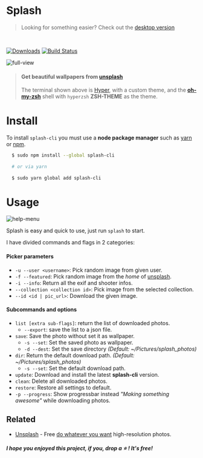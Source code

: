# Splash
> Looking for something easier? Check out the [desktop version][desk]

<br>

<!-- badges -->
[![Downloads](https://camo.githubusercontent.com/fbc124b0e8d924d7f302d6500451778e381f8b78/687474703a2f2f696d672e736869656c64732e696f2f6e706d2f646d2f73706c6173682d636c692e737667)](https://npmjs.org/package/splash-cli) [![Build Status](https://camo.githubusercontent.com/46ec4f1f708c9a91132c190fa0f8918dadeaa04a/68747470733a2f2f7472617669732d63692e6f72672f5261776e6c792f73706c6173682d636c692e7376673f6272616e63683d6d6173746572)](/Rawnly/splash-cli/blob/master/build_url)
<!-- /badges -->

![full-view](http://i.imgur.com/R34r5S1.jpg)
> #### Get beautiful wallpapers from [unsplash](uwebsite) 
> The terminal shown above is [Hyper][hyper], with a custom theme, and the [**oh-my-zsh**][oh-my-zsh] shell with `hyperzsh` **ZSH-THEME** as the theme.

<!-- # Backround
So the first questio that you can have could be: "_Why?_" then i can answer: "_Because it's cool download random wallpaper from [unsplash][uwebsite] and set it via cmd_" -->
# Install
To install `splash-cli` you must use a **node package manager** such as [yarn](/Rawnly/splash-cli/blob/master/yarn) or [npm](/Rawnly/splash-cli/blob/master/npm).
```bash
  $ sudo npm install --global splash-cli
  
  # or via yarn
  
  $ sudo yarn global add splash-cli
```
# Usage
![help-menu](http://i.imgur.com/G93veRS.png)
 
 Splash is easy and quick to use, just run `splash` to start.
 
 I have divided commands and flags in 2 categories:
 
 #### Picker parameters 
 - `-u --user <username>`: Pick random image from given user.
 - `-f --featured`: Pick random image from the _home_ of [unsplash][uwebsite].
 - `-i --info`: Return all the exif and shooter infos.
 - `--collection <collection id>`: Pick image from the selected collection.
 - `--id <id | pic_url>`: Download the given image.
 
 #### Subcommands and options
 - `list [extra sub-flags]`: return the list of downloaded photos.
   - `--export`: save the list to a json file.
- `save`:  Save the photo without set it as wallpaper.
    - `-s --set`: Set the saved photo as wallpaper.
    - `-d --dest`: Set the save directory _(Default: ~/Pictures/splash_photos)_
- `dir`: Return the default download path. _(Default: ~/Pictures/splash_photos)_
  - `-s --set`: Set the default download path.
- `update`: Download and install the latest **splash-cli** version.
- `clean`: Delete all downloaded photos.
- `restore`: Restore all settings to default.
- `-p --progress`: Show progressbar instead _"Making something awesome"_ while downloading photos.
 
 
## Related

*   [Unsplash](https://unsplash.com/) - Free [do whatever you want](https://unsplash.com/license) high-resolution photos.

##### I hope you enjoyed this project, if you, drop a <g-emoji alias="star" fallback-src="https://assets-cdn.github.com/images/icons/emoji/unicode/2b50.png" ios-version="6.0" title=":star:">⭐️</g-emoji> ! It's free!
 
[uwebsite]: https://unsplash.com
[desk]: https://github.com/rawnly/splashdesktop
[oh-my-zsh]: https://github.com/robbyrussell/oh-my-zsh
[hyper]: https://github.com/zeit/hyper
